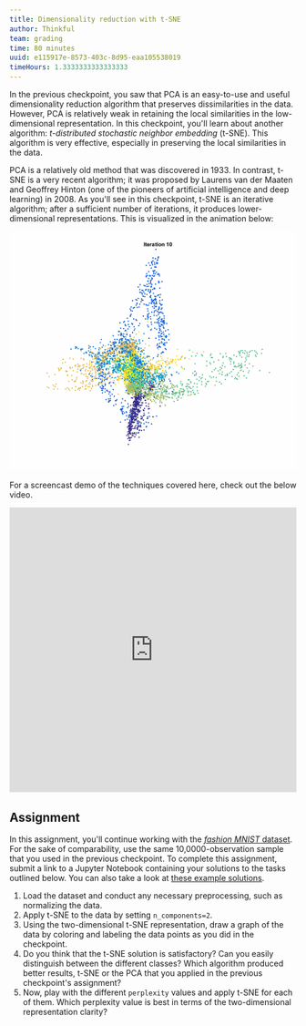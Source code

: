 ```yaml
---
title: Dimensionality reduction with t-SNE
author: Thinkful
team: grading
time: 80 minutes
uuid: e115917e-8573-403c-8d95-eaa105538019
timeHours: 1.3333333333333333
---
```


In the previous checkpoint, you saw that PCA is an easy-to-use and useful dimensionality reduction algorithm that preserves dissimilarities in the data. However, PCA is relatively weak in retaining the local similarities in the low-dimensional representation. In this checkpoint, you'll learn about another algorithm: *t-distributed stochastic neighbor embedding* (t-SNE). This algorithm is very effective, especially in preserving the local similarities in the data.

PCA is a relatively old method that was discovered in 1933. In contrast, t-SNE is a very recent algorithm; it was proposed by Laurens van der Maaten and Geoffrey Hinton (one of the pioneers of artificial intelligence and deep learning) in 2008. As you'll see in this checkpoint, t-SNE is an iterative algorithm; after a sufficient number of iterations, it produces lower-dimensional representations. This is visualized in the animation below:

![t_sne](t_sne.gif)

<jupyter notebook-name="8.t_sne" course-code="DSBC"></jupyter>

For a screencast demo of the techniques covered here, check out the below video.

<iframe id="kaltura_player_1604766159" src="https://cdnapisec.kaltura.com/p/2315191/sp/231519100/embedIframeJs/uiconf_id/45331192/partner_id/2315191?iframeembed=true&playerId=kaltura_player_1604766159&entry_id=1_gr4b54ju" width="100%" height="500" allowfullscreen webkitallowfullscreen mozAllowFullScreen allow="autoplay *; fullscreen *; encrypted-media *" frameborder="0"></iframe>


## Assignment

In this assignment, you'll continue working with the [*fashion MNIST* dataset](https://github.com/zalandoresearch/fashion-mnist). For the sake of comparability, use the same 10,0000-observation sample that you used in the previous checkpoint. To complete this assignment, submit a link to a Jupyter Notebook containing your solutions to the tasks outlined below. You can also take a look at [these example solutions](https://github.com/Thinkful-Ed/data-201-resources/blob/master/clustering_module_solutions/8.solution_t_sne.ipynb).

1. Load the dataset and conduct any necessary preprocessing, such as normalizing the data.
2. Apply t-SNE to the data by setting `n_components=2`.
3. Using the two-dimensional t-SNE representation, draw a graph of the data by coloring and labeling the data points as you did in the checkpoint.
4. Do you think that the t-SNE solution is satisfactory? Can you easily distinguish between the different classes? Which algorithm produced better results, t-SNE or the PCA that you applied in the previous checkpoint's assignment?
5. Now, play with the different `perplexity` values and apply t-SNE for each of them. Which perplexity value is best in terms of the two-dimensional representation clarity?
